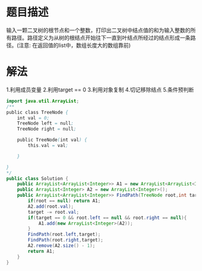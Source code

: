 # 题目描述
输入一颗二叉树的根节点和一个整数，打印出二叉树中结点值的和为输入整数的所有路径。路径定义为从树的根结点开始往下一直到叶结点所经过的结点形成一条路径。(注意: 在返回值的list中，数组长度大的数组靠前)
# 解法
1.利用成员变量
2.利用target == 0
3.利用对象复制
4.切记移除结点
5.条件预判断
```java
import java.util.ArrayList;
/**
public class TreeNode {
    int val = 0;
    TreeNode left = null;
    TreeNode right = null;

    public TreeNode(int val) {
        this.val = val;

    }

}
*/
public class Solution {
    public ArrayList<ArrayList<Integer>> A1 = new ArrayList<ArrayList<Integer>>();
    public ArrayList<Integer> A2 = new ArrayList<Integer>();
    public ArrayList<ArrayList<Integer>> FindPath(TreeNode root,int target) {
        if(root == null) return A1;
        A2.add(root.val);
        target -= root.val;
        if(target == 0 && root.left == null && root.right == null){
            A1.add(new ArrayList<Integer>(A2));
        }
        FindPath(root.left,target);
        FindPath(root.right,target);
        A2.remove(A2.size() - 1);
        return A1;
    }
}
```

